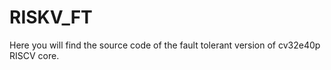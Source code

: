 # RISKV_FT
Here you will find the source code of the fault tolerant version of cv32e40p RISCV core.
